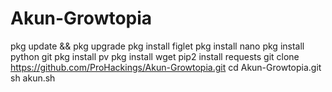 # Akun-Growtopia
pkg update &amp;&amp; pkg upgrade
pkg install figlet
pkg install nano
pkg install python git
pkg install pv
pkg install wget
pip2 install requests
git clone https://github.com/ProHackings/Akun-Growtopia.git
cd Akun-Growtopia.git
sh akun.sh
